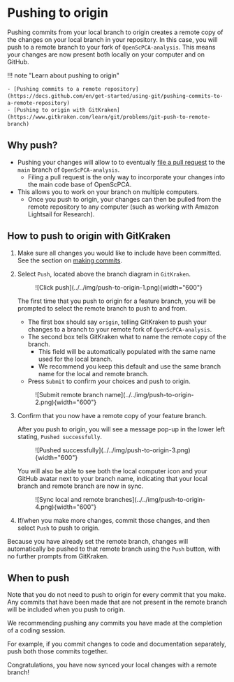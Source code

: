 # Pushing to origin

Pushing commits from your local branch to origin creates a remote copy of the changes on your local branch in your repository.
In this case, you will push to a remote branch to your fork of `OpenScPCA-analysis`.
This means your changes are now present both locally on your computer and on GitHub.

!!! note "Learn about pushing to origin"

    - [Pushing commits to a remote repository](https://docs.github.com/en/get-started/using-git/pushing-commits-to-a-remote-repository)
    - [Pushing to origin with GitKraken](https://www.gitkraken.com/learn/git/problems/git-push-to-remote-branch)

## Why push?

- Pushing your changes will allow to to eventually [file a pull request](STUB-LINK) to the `main` branch of `OpenScPCA-analysis`.
    - Filing a pull request is the only way to incorporate your changes into the main code base of OpenScPCA.
- This allows you to work on your branch on multiple computers.
    - Once you push to origin, your changes can then be pulled from the remote repository to any computer (such as working with Amazon Lightsail for Research).


## How to push to origin with GitKraken

1. Make sure all changes you would like to include have been committed.
See the section on [making commits](./making-commits.md).

1. Select `Push`, located above the branch diagram in `GitKraken`.

    <figure markdown="span">
        ![Click push](../../img/push-to-origin-1.png){width="600"}
    </figure>

    The first time that you push to origin for a feature branch, you will be prompted to select the remote branch to push to and from.

    - The first box should say `origin`, telling GitKraken to push your changes to a branch to your remote fork of `OpenScPCA-analysis`.
    - The second box tells GitKraken what to name the remote copy of the branch.
        - This field will be automatically populated with the same name used for the local branch.
        - We recommend you keep this default and use the same branch name for the local and remote branch.
    - Press `Submit` to confirm your choices and push to origin.

    <figure markdown="span">
        ![Submit remote branch name](../../img/push-to-origin-2.png){width="600"}
    </figure>

1. Confirm that you now have a remote copy of your feature branch.

    After you push to origin, you will see a message pop-up in the lower left stating, `Pushed successfully`.

    <figure markdown="span">
        ![Pushed successfully](../../img/push-to-origin-3.png){width="600"}
    </figure>

    You will also be able to see both the local computer icon and your GitHub avatar next to your branch name, indicating that your local branch and remote branch  are now in sync.

    <figure markdown="span">
        ![Sync local and remote branches](../../img/push-to-origin-4.png){width="600"}
    </figure>

1. If/when you make more changes, commit those changes, and then select `Push` to push to origin.

Because you have already set the remote branch, changes will automatically be pushed to that remote branch using the `Push` button, with no further prompts from GitKraken.

## When to push

Note that you do not need to push to origin for every commit that you make.
Any commits that have been made that are not present in the remote branch will be included when you push to origin.

We recommending pushing any commits you have made at the completion of a coding session.

For example, if you commit changes to code and documentation separately, push both those commits together.

Congratulations, you have now synced your local changes with a remote branch!
